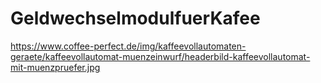 # GeldwechselmodulfuerKafee

https://www.coffee-perfect.de/img/kaffeevollautomaten-geraete/kaffeevollautomat-muenzeinwurf/headerbild-kaffeevollautomat-mit-muenzpruefer.jpg
